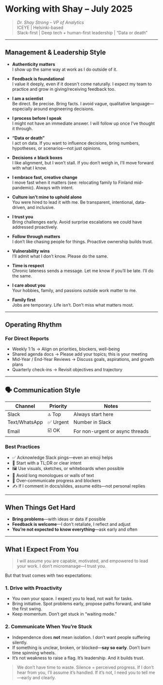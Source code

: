 
# Working with Shay – July 2025

> *Dr. Shay Strong – VP of Analytics*  
> ICEYE | Helsinki-based  
> Slack-first | Deep tech + human-first leadership | “Data or death”

---

## Management & Leadership Style

- **Authenticity matters**  
  I show up the same way at work as I do outside of it.

- **Feedback is foundational**  
  I value it deeply, even if it doesn't come naturally. I expect my team to practice and grow in giving/receiving feedback too.

- **I am a scientist**  
  Be direct. Be precise. Bring facts. I avoid vague, qualitative language—especially around engineering decisions.

- **I process before I speak**  
  I might not have an immediate answer. I will follow up once I’ve thought it through.

- **“Data or death”**  
  I act on data. If you want to influence decisions, bring numbers, hypotheses, or scenarios—not just opinions.

- **Decisions ≠ black boxes**  
  I like alignment, but I won’t stall. If you don’t weigh in, I’ll move forward with what I know.

- **I embrace fast, creative change**  
  I move fast when it matters (see: relocating family to Finland mid-pandemic). Always with intent.

- **Culture isn’t mine to uphold alone**  
  You were hired to lead it with me. Be transparent, intentional, data-driven, and inclusive.

- **I trust you**  
  Bring challenges early. Avoid surprise escalations we could have addressed proactively.

- **Follow through matters**  
  I don’t like chasing people for things. Proactive ownership builds trust.

- **Vulnerability wins**  
  I’ll admit what I don’t know. Please do the same.

- **Time is respect**  
  Chronic lateness sends a message. Let me know if you’ll be late. I’ll do the same.

- **I care about you**  
  Your hobbies, family, and passions outside work matter to me.

- **Family first**  
  Jobs are temporary. Life isn’t. Don’t miss what matters most.

---

## Operating Rhythm

### For Direct Reports
- Weekly 1:1s → Align on priorities, blockers, well-being  
- Shared agenda docs → Please add your topics; this is your meeting  
- Mid-Year / End-Year Reviews → Discuss goals, aspirations, and growth plans  
- Quarterly check-ins → Revisit objectives and trajectory
---

## 🗣️ Communication Style

| Channel         | Priority   | Notes                                   |
|-----------------|------------|-----------------------------------------|
| Slack           | 🔝 Top     | Always start here                       |
| Text/WhatsApp   | ✅ Urgent  | Number in Slack                         |
| Email           | ☑️ OK     | For non-urgent or async threads         |

### Best Practices

- ✅ Acknowledge Slack pings—even an emoji helps
- 🧵 Start with a TL;DR or clear intent
- 🖼️ Use visuals, sketches, or whiteboards when possible
- 🚫 Avoid long monologues or walls of text
- 📢 Over-communicate progress and blockers
- ✍️ If I comment in docs/slides, assume edits—not personal replies

---

## When Things Get Hard

- **Bring problems**—with ideas or data if possible
- **Feedback is welcome**—I don’t retaliate, I reflect and adjust
- **You’re not expected to know everything**—ask early and often

---

## What I Expect From You

> I will assume you are capable, motivated, and empowered to lead your work. I don’t micromanage—I trust you.

But that trust comes with two expectations:

### 1. Drive with Proactivity
- You own your space. I expect you to lead, not wait for tasks.
- Bring initiative. Spot problems early, propose paths forward, and take the first swing.
- Keep momentum. Don’t get stuck in “waiting mode.”

### 2. Communicate When You’re Stuck
- Independence does **not** mean isolation. I don’t want people suffering silently.
- If something is unclear, broken, or blocked—**say so early**. Don’t burn time spinning wheels.
- It’s not weakness to raise a flag. It’s leadership. And it builds trust.

> We don’t have time to waste. Silence = perceived progress. If I don’t hear from you, I’ll assume it’s handled. If it’s not, I need you to tell me—early and clearly.
